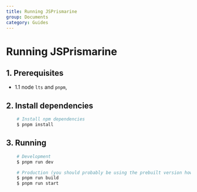 ```yaml
---
title: Running JSPrismarine
group: Documents
category: Guides
---
```


# Running JSPrismarine

## 1. Prerequisites

*   1.1 node `lts` and `pnpm`,

## 2. Install dependencies

```bash
    # Install npm dependencies
    $ pnpm install
```

## 3. Running

```bash
    # Development
    $ pnpm run dev

    # Production (you should probably be using the prebuilt version however)
    $ pnpm run build
    $ pnpm run start
```
